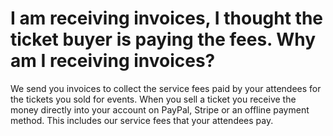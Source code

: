 # I am receiving invoices, I thought the ticket buyer is paying the fees. Why am I receiving invoices?

We send you invoices to collect the service fees paid by your attendees for the tickets you sold for events. When you sell a ticket you receive the money directly into your account on PayPal, Stripe or an offline payment method. This includes our service fees that your attendees pay.
